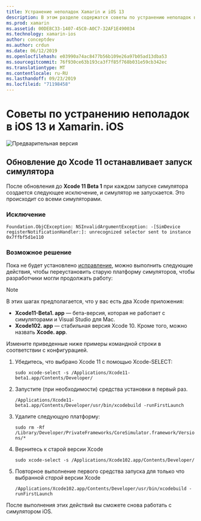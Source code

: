 ```yaml
---
title: Устранение неполадок Xamarin и iOS 13
description: В этом разделе содержатся советы по устранению неполадок в работе Xamarin, связанных с iOS 13.
ms.prod: xamarin
ms.assetid: 00DE8C33-1407-45C0-A0C7-32AF1E490034
ms.technology: xamarin-ios
author: conceptdev
ms.author: crdun
ms.date: 06/12/2019
ms.openlocfilehash: e03990a74ac8477b56b109e26a97b05ad13dba53
ms.sourcegitcommit: 76f930ce63b193ca3f7f85f768b031e59cb342ec
ms.translationtype: MT
ms.contentlocale: ru-RU
ms.lasthandoff: 09/23/2019
ms.locfileid: "71198458"
---
```

# <a name="troubleshooting-tips-for-ios-13-and-xamarinios"></a>Советы по устранению неполадок в iOS 13 и Xamarin. iOS

![Предварительная версия](~/media/shared/preview.png)

## <a name="updating-to-xcode-11-stops-the-simulator-from-launching"></a>Обновление до Xcode 11 останавливает запуск симулятора

После обновления до **Xcode 11 Beta 1** при каждом запуске симулятора создается следующее исключение, и симулятор не запускается. Это происходит со всеми симуляторами.

### <a name="exception"></a>Исключение

`Foundation.ObjCException: NSInvalidArgumentException: -[SimDevice registerNotificationHandler:]: unrecognized selector sent to instance 0x7ffbf5d1e110`

### <a name="workaround"></a>Возможное решение

Пока не будет установлено [исправление](https://github.com/xamarin/xamarin-macios/issues/6216), можно выполнить следующие действия, чтобы переустановить старую платформу симуляторов, чтобы разработчики могли продолжать работу:

> [!NOTE]
> В этих шагах предполагается, что у вас есть два Xcode приложения:
>
> - **Xcode11-Beta1. app** — бета-версия, которая не работает с симуляторами и Visual Studio для Mac.
> - **Xcode102. app** — стабильная версия Xcode 10. Кроме того, можно назвать **Xcode. app**.
>
> Измените приведенные ниже примеры командной строки в соответствии с конфигурацией.

1. Убедитесь, что выбрано Xcode 11 с помощью Xcode-SELECT:

   `sudo xcode-select -s /Applications/Xcode11-beta1.app/Contents/Developer/`

2. Запустите (при необходимости) средства установки в первый раз.

    `/Applications/Xcode11-beta1.app/Contents/Developer/usr/bin/xcodebuild -runFirstLaunch`

3. Удалите следующую платформу:

    `sudo rm -Rf  /Library/Developer/PrivateFrameworks/CoreSimulator.framework/Versions/*`

4. Вернитесь к старой версии Xcode

   `sudo xcode-select -s /Applications/Xcode102.app/Contents/Developer/`

5. Повторное выполнение первого средства запуска для только что выбранной _старой_ версии Xcode

   `/Applications/Xcode102.app/Contents/Developer/usr/bin/xcodebuild -runFirstLaunch`

После выполнения этих действий вы сможете снова работать с симулятором iOS.

